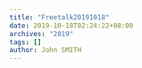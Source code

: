 ```yaml
---
title: "Freetalk20191018"
date: 2019-10-18T02:24:22+08:00
archives: "2019"
tags: []
author: John SMITH
---
```

